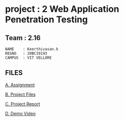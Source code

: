 # project : 2 Web Application Penetration Testing



## Team : 2.16

    NAME    : Keerthivasan.k
    REGNO   : 20BCI0193
    CAMPUS  : VIT VELLORE

## FILES

[A. Assignment ](./A-Assignment/)

[B. Project Files ](./B-project-files/)

[C. Project Report](./C-Project%20Report/Team%202.16-pen-test.pdf)

[D. Demo Video](./D-Demo%20Video/)


